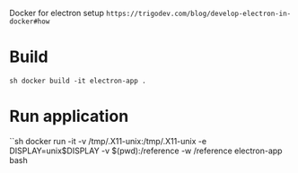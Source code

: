 Docker for electron setup
`https://trigodev.com/blog/develop-electron-in-docker#how`

# Build
``sh
docker build -it electron-app .
``
# Run application
``sh
 docker run -it -v /tmp/.X11-unix:/tmp/.X11-unix -e DISPLAY=unix$DISPLAY -v $(pwd):/reference -w /reference electron-app bash
```
